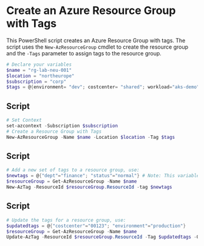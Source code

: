 # Create an Azure Resource Group with Tags

This PowerShell script creates an Azure Resource Group with tags. The script uses the `New-AzResourceGroup` cmdlet to create the resource group and the `-Tags` parameter to assign tags to the resource group.

```powershell
# Declare your variables
$name = "rg-lab-neu-001"
$location = "northeurope"
$subscription = "corp"
$tags = @{environment= "dev"; costcenter= "shared"; workload="aks-demo"; application="demo"; owner="jonathan"; classification="pci"}
```

## Script

```powershell
# Set Context
set-azcontext -Subscription $subscription
# Create a Resource Group with Tags
New-AzResourceGroup -Name $name -Location $location -Tag $tags
```

## Script

```powershell
# Add a new set of tags to a resource group, use:
$newtags = @{"dept"="finance"; "status"="normal"} # Note: This variable must also include all of the tags which are being enforced by Azure Policy.
$resourceGroup = Get-AzResourceGroup -Name $name
New-AzTag -ResourceId $resourceGroup.ResourceId -tag $newtags
```

## Script

```powershell
# Update the tags for a resource group, use:
$updatedtags = @{"costcenter"="00123"; "environment"="production"}
$resourceGroup = Get-AzResourceGroup -Name $name
Update-AzTag -ResourceId $resourceGroup.ResourceId -Tag $updatedtags -Operation Merge
```

